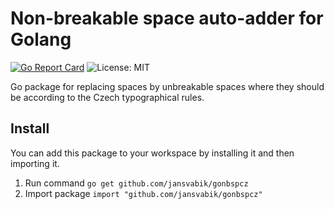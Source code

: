 # Non-breakable space auto-adder for Golang

[![Go Report Card](https://goreportcard.com/badge/github.com/jansvabik/gonbspcz)](https://goreportcard.com/report/github.com/jansvabik/gonbspcz)
![License: MIT](https://img.shields.io/badge/License-MIT-green.svg)

Go package for replacing spaces by unbreakable spaces where they should be according to the Czech typographical rules.

## Install
You can add this package to your workspace by installing it and then importing it.

1. Run command `go get github.com/jansvabik/gonbspcz`
2. Import package `import "github.com/jansvabik/gonbspcz"`
